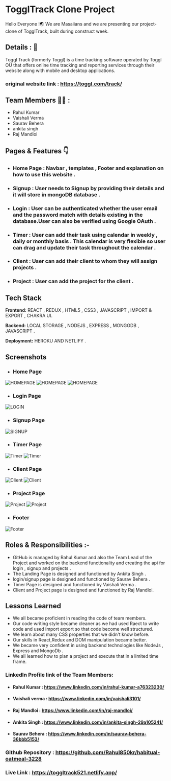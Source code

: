 
# TogglTrack Clone Project

Hello Everyone !🌏 We are Masaiians and we are presenting our project- clone of TogglTrack, built during construct week.


## Details : 🔭

Toggl Track (formerly Toggl) is a time tracking software operated by Toggl OÜ that offers online time tracking and reporting services through their website along with mobile and desktop applications.


### original website link : https://toggl.com/track/

## Team Members 👨‍💻 :

- Rahul Kumar
- Vaishali Verma
- Saurav Behera
- ankita singh
- Raj Mandloi

## Pages & Features 👇

 - ### Home Page : Navbar , templates , Footer and explanation on how to use this website .
 - ### Signup : User needs to Signup by providing their details and it will store in mongoDB database .
 - ### Login : User can be  authenticated whether the user email and the password match with details existing in the database.User can also be verified using Google OAuth .
 - ### Timer : User can add their task using calendar in weekly , daily or monthly basis . This calendar is very flexible so user can drag and update their task throughout the calendar .
 - ### Client : User can add their client to whom they will assign projects .
 - ### Project : User can add the project for the client .


## Tech Stack

**Frontend:** REACT , REDUX , HTML5 , CSS3 , JAVASCRIPT , IMPORT & EXPORT , CHAKRA UI.

**Backend:** LOCAL STORAGE , NODEJS , EXPRESS , MONGODB , JAVASCRIPT .

**Deployment:** HEROKU AND NETLIFY .


## Screenshots
- ### Home Page
![HOMEPAGE](https://github.com/Rahul850kr/habitual-oatmeal-3228/blob/master/Frontend/TogglTrack%20Screenshots/Homepage1.png?raw=true)
![HOMEPAGE](https://github.com/Rahul850kr/habitual-oatmeal-3228/blob/master/Frontend/TogglTrack%20Screenshots/Homepage2.png?raw=true)
![HOMEPAGE](https://github.com/Rahul850kr/habitual-oatmeal-3228/blob/master/Frontend/TogglTrack%20Screenshots/Homepage3.png?raw=true)

- ### Login Page
![LOGIN](https://github.com/Rahul850kr/habitual-oatmeal-3228/blob/master/Frontend/TogglTrack%20Screenshots/Login.png?raw=true)

- ### Signup Page
![SIGNUP](https://github.com/Rahul850kr/habitual-oatmeal-3228/blob/master/Frontend/TogglTrack%20Screenshots/Signup.png?raw=true)

- ### Timer Page
![Timer](https://github.com/Rahul850kr/habitual-oatmeal-3228/blob/master/Frontend/TogglTrack%20Screenshots/Timer1.png?raw=true)
![Timer](https://github.com/Rahul850kr/habitual-oatmeal-3228/blob/master/Frontend/TogglTrack%20Screenshots/Timer2.png?raw=true)

- ### Client Page
![Client](https://github.com/Rahul850kr/habitual-oatmeal-3228/blob/master/Frontend/TogglTrack%20Screenshots/Client1.png?raw=true)
![Client](https://github.com/Rahul850kr/habitual-oatmeal-3228/blob/master/Frontend/TogglTrack%20Screenshots/Client2.png?raw=true)

- ### Project Page
![Project](https://github.com/Rahul850kr/habitual-oatmeal-3228/blob/master/Frontend/TogglTrack%20Screenshots/Project1.png?raw=true)
![Project](https://github.com/Rahul850kr/habitual-oatmeal-3228/blob/master/Frontend/TogglTrack%20Screenshots/Project2.png?raw=true)

- ### Footer
![Footer](https://github.com/Rahul850kr/habitual-oatmeal-3228/blob/master/Frontend/TogglTrack%20Screenshots/footer.png?raw=true)

## Roles & Responsibilities :-

- GitHub is managed by Rahul Kumar and also the Team Lead of the Project and worked on the backend functionality and creating the api for login , signup and projects .
- The Landing Page is designed and functioned by Ankita Singh .
- login/signup page is designed and functioned by Saurav Behera .
- Timer Page is designed and functioned by Vaishali Verma .
- Client and Project page is designed and functioned by Raj Mandloi.

    
## Lessons Learned

- We all became proficient in reading the code of team members.
- Our code writing style became cleaner as we had used Raect to write code and used import export so that code become well structured.
- We learn about many CSS properties that we didn't know before.
- Our skills in React,Redux and DOM manipulation became better.
- We became very confident in using backend technologies like NodeJs , Express and MongoDb .
- We all learned how to plan a project and execute that in a limited time frame.

### LinkedIn Profile link of the Team Members:
- #### Rahul Kumar : https://www.linkedin.com/in/rahul-kumar-a76323230/
- #### Vaishali verma : https://www.linkedin.com/in/vaishali3101/
- #### Raj Mandloi : https://www.linkedin.com/in/raj-mandloi/
- #### Ankita Singh : https://www.linkedin.com/in/ankita-singh-29a105241/
- #### Saurav Behera : https://www.linkedin.com/in/saurav-behera-36bbb5153/


### Github Repository : https://github.com/Rahul850kr/habitual-oatmeal-3228
### Live Link : https://toggltrack521.netlify.app/

